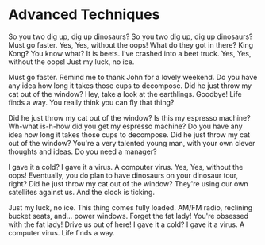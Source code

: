 # Advanced Techniques

So you two dig up, dig up dinosaurs? So you two dig up, dig up dinosaurs? Must go faster. Yes, Yes, without the oops! What do they got in there? King Kong? You know what? It is beets. I've crashed into a beet truck. Yes, Yes, without the oops! Just my luck, no ice.

Must go faster. Remind me to thank John for a lovely weekend. Do you have any idea how long it takes those cups to decompose. Did he just throw my cat out of the window? Hey, take a look at the earthlings. Goodbye! Life finds a way. You really think you can fly that thing?

Did he just throw my cat out of the window? Is this my espresso machine? Wh-what is-h-how did you get my espresso machine? Do you have any idea how long it takes those cups to decompose. Did he just throw my cat out of the window? You're a very talented young man, with your own clever thoughts and ideas. Do you need a manager?

I gave it a cold? I gave it a virus. A computer virus. Yes, Yes, without the oops! Eventually, you do plan to have dinosaurs on your dinosaur tour, right? Did he just throw my cat out of the window? They're using our own satellites against us. And the clock is ticking.

Just my luck, no ice. This thing comes fully loaded. AM/FM radio, reclining bucket seats, and... power windows. Forget the fat lady! You're obsessed with the fat lady! Drive us out of here! I gave it a cold? I gave it a virus. A computer virus. Life finds a way.